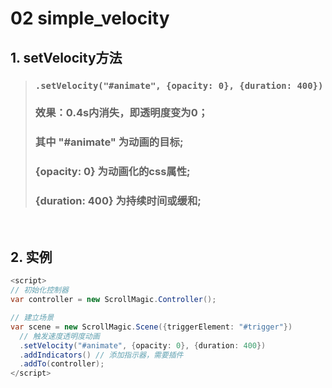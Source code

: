 # 02 simple_velocity
## 1. setVelocity方法
>### `.setVelocity("#animate", {opacity: 0}, {duration: 400})`
>### 效果：0.4s内消失，即透明度变为0；
>### 其中 "#animate" 为动画的目标;
>### {opacity: 0} 为动画化的css属性;
>### {duration: 400} 为持续时间或缓和;
<br>

## 2. 实例
```java
<script>
// 初始化控制器
var controller = new ScrollMagic.Controller();

// 建立场景
var scene = new ScrollMagic.Scene({triggerElement: "#trigger"})
  // 触发速度透明度动画
  .setVelocity("#animate", {opacity: 0}, {duration: 400})
  .addIndicators() // 添加指示器，需要插件
  .addTo(controller);
</script>
